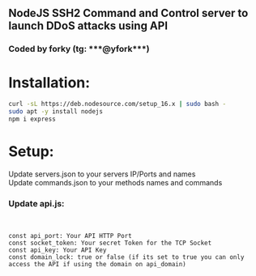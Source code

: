 <h2>NodeJS SSH2 Command and Control server to launch DDoS attacks using API</h2>

<h3>Coded by forky (tg: ***@yfork***)</h3>


<h1>Installation:</h1>

```sh
curl -sL https://deb.nodesource.com/setup_16.x | sudo bash -
sudo apt -y install nodejs
npm i express
```

<h1>Setup:</h1>

Update servers.json to your servers IP/Ports and names<br>
Update commands.json to your methods names and commands<br>
<h3>Update api.js:</h3><br>

```
const api_port: Your API HTTP Port
const socket_token: Your secret Token for the TCP Socket
const api_key: Your API Key
const domain_lock: true or false (if its set to true you can only access the API if using the domain on api_domain)
```
